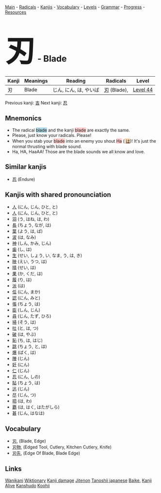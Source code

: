 <style> bigfont {font-size: 100px}</style>
[Main](../README.md) -
[Radicals](../radicals.md) -
[Kanjis](../kanjis.md) -
[Vocabulary](../vocabulary.md) -
[Levels](../levels.md) -
[Grammar](../grammar.md) - 
[Progress](../progress.md) -
[Resources](../resources.md)
# <bigfont> 刃</bigfont> - Blade 

| Kanji | Meanings | Reading | Radicals | Level |
| --- | --- | --- | --- | --- |
| 刃 | Blade | じん, にん, は, やいば | [刃](../radicals/刃.md) (Blade),  | [Level 44](../levels/wk_level44.md) |

Previous kanji: [吉](吉.md) Next kanji: [忍](忍.md) 

## Mnemonics
 * The radical <span style="background-color:#ADD8E6"> blade</span> and the kanji <span style="background-color:#ffcccb"> blade</span> are exactly the same.
* Please, just know your radicals. Please!
* When you stab your <span style="background-color:#ffcccb"> blade</span> into an enemy you shout <span style="background-color:#ffcccb"> Ha</span> (<span style="background-color:#fed8b1"> [は](https://jisho.org/search/は)</span>)! It's just the normal thrusting with blade sound.
* Ha, HA, HaaAA! Those are the blade sounds we all know and love.


## Similar kanjis
 * [忍](忍.md) (Endure)



## Kanjis with shared pronounciation
 * [人](人.md) (にん, じん, ひと, と)
* [人](人.md) (にん, じん, ひと, と)
* [羽](羽.md) (う, はね, は, わ)
* [長](長.md) (ちょう, なが, は)
* [葉](葉.md) (よう, は, ば)
* [波](波.md) (は, なみ)
* [神](神.md) (しん, かみ, じん)
* [歯](歯.md) (し, は)
* [生](生.md) (せい, しょう, い, なま, う, は, き)
* [映](映.md) (えい, うつ, は)
* [晴](晴.md) (せい, は)
* [果](果.md) (か, くだ, は)
* [履](履.md) (り, は)
* [派](派.md) (は)
* [任](任.md) (にん, まか)
* [認](認.md) (にん, みと)
* [張](張.md) (ちょう, は)
* [臣](臣.md) (しん, じん)
* [尋](尋.md) (じん, たず, ひろ)
* [掃](掃.md) (そう, は)
* [吐](吐.md) (と, は, つ)
* [破](破.md) (は, やぶ)
* [恥](恥.md) (ち, は, はじ)
* [跳](跳.md) (ちょう, と, は)
* [爆](爆.md) (ばく, は)
* [陣](陣.md) (じん)
* [妊](妊.md) (にん)
* [仁](仁.md) (じん)
* [忍](忍.md) (にん, しの)
* [貼](貼.md) (ちょう, は)
* [迅](迅.md) (じん)
* [尽](尽.md) (じん, つ)
* [把](把.md) (は, わ)
* [覇](覇.md) (は, はく, はたがしら)
* [甚](甚.md) (じん, はなは)



## Vocabulary
 * [刃](../vocabulary/刃.md), (Blade, Edge)
* [刃物](../vocabulary/刃.md), (Edged Tool, Cutlery, Kitchen Cutlery, Knife)
* [刃先](../vocabulary/刃.md), (Edge Of Blade, Blade Edge)




## Links 


[Wanikani](https://www.wanikani.com/kanji/刃)
[Wiktionary](https://en.wiktionary.org/wiki/刃)
[Kanji damage](http://www.kanjidamage.com/kanji/search?utf8=✓&q=刃)
[Jitenon](https://jitenon.com/kanji/刃)
[Tanoshii japanese](https://www.tanoshiijapanese.com/dictionary/kanji.cfm?k=刃)
[Baike](https://baike.baidu.com/item/刃),
[Kanji Alive](https://app.kanjialive.com/刃)
[Kanshudo](https://www.kanshudo.com/searchmn?q=刃)
[Koohii](https://kanji.koohii.com/study/kanji/刃)
